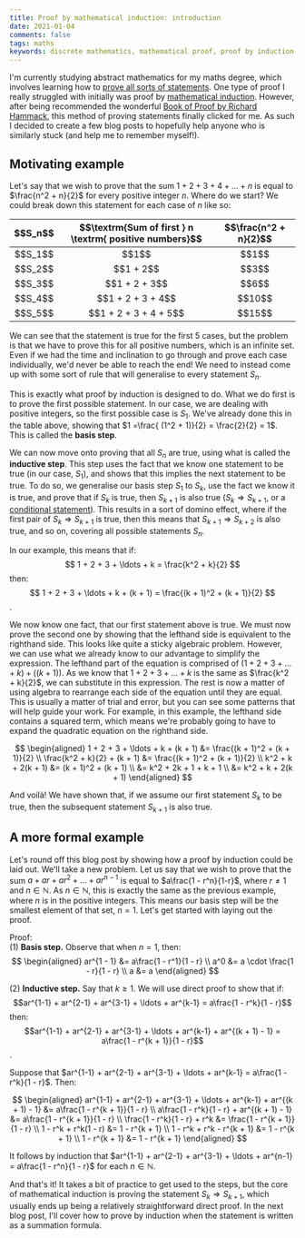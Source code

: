 ```yaml
---
title: Proof by mathematical induction: introduction 
date: 2021-01-04  
comments: false  
tags: maths
keywords: discrete mathematics, mathematical proof, proof by induction
---
```


I'm currently studying abstract mathematics for my maths degree, which involves learning how to [prove all sorts of statements](https://en.wikipedia.org/wiki/Mathematical_proof). One type of proof I really struggled with  initially was proof by [mathematical induction](https://en.wikipedia.org/wiki/Mathematical_induction). However, after being recommended the wonderful [Book of Proof by Richard Hammack](https://www.people.vcu.edu/~rhammack/BookOfProof/), this method of proving statements finally clicked for me. As such I decided to create a few blog posts to hopefully help anyone who is similarly stuck (and help me to remember myself!).

## Motivating example

Let's say that we wish to prove that the sum $1 + 2 + 3 + 4 + \ldots + n$ is equal to $\frac{n^2 + n}{2}$ for every positive integer $n$. Where do we start? We could break down this statement for each case of $n$ like so:

<div>
<table class="table table-bordered">
  <thead>
    <tr style="text-align: right;">
      <th style="text-align:center"><b>$$S_n$$</b></th>
      <th style="text-align:center"><b>$$\textrm{Sum of first } n \textrm{ positive numbers}$$ </b></th> 
      <th style="text-align:center"><b>$$\frac{n^2 + n}{2}$$</b></th> 
    </tr>
  </thead>
  <tbody>
    <tr>
      <td style="text-align:center">$$S_1$$</td>
      <td style="text-align:center">$$1$$</td>
      <td style="text-align:center">$$1$$</td>
    </tr>
    <tr>
      <td style="text-align:center">$$S_2$$</td>
      <td style="text-align:center">$$1 + 2$$</td>
      <td style="text-align:center">$$3$$</td>
    </tr>
    <tr>
      <td style="text-align:center">$$S_3$$</td>
      <td style="text-align:center">$$1 + 2 + 3$$</td>
      <td style="text-align:center">$$6$$</td>
    </tr>
    <tr>
      <td style="text-align:center">$$S_4$$</td>
      <td style="text-align:center">$$1 + 2 + 3 + 4$$</td>
      <td style="text-align:center">$$10$$</td>
    </tr>
    <tr>
      <td style="text-align:center">$$S_5$$</td>
      <td style="text-align:center">$$1 + 2 + 3 + 4 + 5$$</td>
      <td style="text-align:center">$$15$$</td>
    </tr>
  </tbody>
</table>
</div>

We can see that the statement is true for the first 5 cases, but the problem is that we have to prove this for all positive numbers, which is an infinite set. Even if we had the time and inclination to go through and prove each case individually, we'd never be able to reach the end! We need to instead come up with some sort of rule that will generalise to every statement $S_n$. 

This is exactly what proof by induction is designed to do. What we do first is to prove the first possible statement. In our case, we are dealing with positive integers, so the first possible case is $S_1$. We've already done this in the table above, showing that $1 =\frac{ (1^2 + 1)}{2} = \frac{2}{2} = 1$. This is called the **basis step**. 

We can now move onto proving that all $S_n$ are true, using what is called the **inductive step**. This step uses the fact that we know one statement to be true (in our case, $S_1$), and shows that this implies the next statement to be true. To do so, we generalise our basis step $S_1$ to $S_k$, use the fact we know it is true, and prove that if $S_k$ is true, then $S_{k + 1}$ is also true ($S_k \Rightarrow S_{k + 1}$, or a [conditional statement](https://www.mathgoodies.com/lessons/vol9/conditional)). This results in a sort of domino effect, where if the first pair of $S_k \Rightarrow S_{k + 1}$ is true, then this means that $S_{k + 1} \Rightarrow S_{k + 2}$ is also true, and so on, covering all possible statements $S_n$. 

In our example, this means that if:
$$
1 + 2 + 3 + \ldots + k = \frac{k^2 + k}{2}
$$
then: 
$$
1 + 2 + 3 + \ldots + k + (k + 1) = \frac{(k + 1)^2 + (k + 1)}{2}
$$. 

We now know one fact, that our first statement above is true. We must now prove the second one by showing that the lefthand side is equivalent to the righthand side. This looks like quite a sticky algebraic problem. However, we can use what we already know to our advantage to simplify the expression. The lefthand part of the equation is comprised of $(1 + 2 + 3 + \ldots + k) + ((k + 1))$. As we know that $1 + 2 + 3 + \ldots + k$ is the same as $\frac{k^2 + k}{2}$, we can substitute in this expression. The rest is now a matter of using algebra to rearrange each side of the equation until they are equal. This is usually a matter of trial and error, but you can see some patterns that will help guide your work. For example, in this example, the lefthand side contains a squared term, which means we're probably going to have to expand the quadratic equation on the righthand side.

$$
\begin{aligned}
1 + 2 + 3 + \ldots + k + (k + 1) &= \frac{(k + 1)^2 + (k + 1)}{2} \\
\frac{k^2 + k}{2} + (k + 1) &= \frac{(k + 1)^2 + (k + 1)}{2} \\
k^2 + k + 2(k + 1) &= (k + 1)^2 + (k + 1) \\
&= k^2 + 2k + 1 + k + 1 \\
&= k^2 + k + 2(k + 1)
\end{aligned}
$$

And voilà! We have shown that, if we assume our first statement $S_k$ to be true, then the subsequent statement $S_{k + 1}$ is also true.

## A more formal example

Let's round off this blog post by showing how a proof by induction could be laid out. We'll take a new problem. Let us say that we wish to prove that the sum $a + ar + ar^2 + \ldots + ar^{n - 1}$ is equal to $a\frac{1 - r^n}{1-r}$, where $r \neq 1$ and $n \in \mathbb{N}$. As $n \in \mathbb{N}$, this is exactly the same as the previous example, where $n$ is in the positive integers. This means our basis step will be the smallest element of that set, $n = 1$. Let's get started with laying out the proof.

Proof:  
(1) **Basis step.** Observe that when $n = 1$, then:
$$
\begin{aligned}
ar^{1 - 1} &= a\frac{1 - r^1}{1 - r} \\
a^0 &= a \cdot \frac{1 - r}{1 - r} \\
a &= a
\end{aligned}
$$

(2) **Inductive step.** Say that $k \geq 1$. We will use direct proof to show that if:
$$ar^{1-1} + ar^{2-1} + ar^{3-1} + \ldots + ar^{k-1} = a\frac{1 - r^k}{1 - r}$$
then:
$$ar^{1-1} + ar^{2-1} + ar^{3-1} + \ldots + ar^{k-1} + ar^{(k + 1) - 1} = a\frac{1 - r^{k + 1}}{1 - r}$$.

Suppose that $ar^{1-1} + ar^{2-1} + ar^{3-1} + \ldots + ar^{k-1} = a\frac{1 - r^k}{1 - r}$. Then:

$$
\begin{aligned}
ar^{1-1} + ar^{2-1} + ar^{3-1} + \ldots + ar^{k-1} + ar^{(k + 1) - 1}  &= a\frac{1 - r^{k + 1}}{1 - r} \\
a\frac{1 - r^k}{1 - r} + ar^{(k + 1) - 1} &= a\frac{1 - r^{k + 1}}{1 - r} \\
\frac{1 - r^k}{1 - r} + r^k &= \frac{1 - r^{k + 1}}{1 - r} \\
1 - r^k + r^k(1 - r) &= 1 - r^{k + 1} \\
1 - r^k + r^k - r^{k + 1} &= 1 - r^{k + 1} \\
1 - r^{k + 1} &= 1 - r^{k + 1}
\end{aligned}
$$

It follows by induction that $ar^{1-1} + ar^{2-1} + ar^{3-1} + \ldots + ar^{n-1} = a\frac{1 - r^n}{1 - r}$ for each $n \in \mathbb{N}$. 

And that's it! It takes a bit of practice to get used to the steps, but the core of mathematical induction is proving the statement $S_k \Rightarrow S_{k+1}$, which usually ends up being a relatively straightforward direct proof. In the next blog post, I'll cover how to prove by induction when the statement is written as a summation formula.